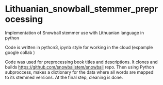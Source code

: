 # Lithuanian_snowball_stemmer_preprocessing
Implementation of Snowball stemmer use with Lithuanian language in python

Code is written in python3, ipynb style for working in the cloud (expample google collab )

Code was used for preprocessing book titles and descriptions.
It clones and builds https://github.com/snowballstem/snowball repo. Then using Python subproccess, makes a dictionary for the data where all words are mapped to its stemmed versions. At the final step, cleaning is done.
